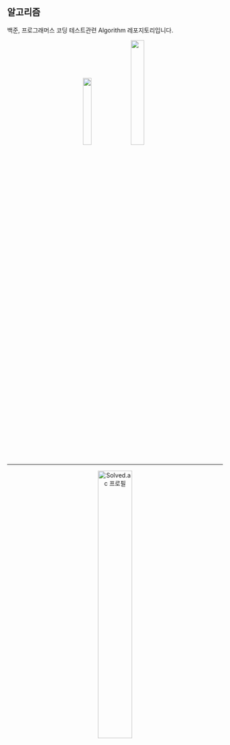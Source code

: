 ## 알고리즘 
백준, 프로그래머스 코딩 테스트관련 Algorithm 레포지토리입니다.
<div align="center" justify-content:"center">
<img src="https://github.com/JamesJoe0830/ps_study/assets/93318615/3afd1f05-ed8a-4abc-a2ab-021c8b9f3715" style="width:20%;"/>
<img src="https://github.com/JamesJoe0830/ps_study/assets/93318615/5d295b72-a715-4902-91f3-1b14b191c03b" style="width:25%;"/>
</div>

---

<div align="center">


<a href="https://solved.ac/kyeun95">
      <img src="http://mazassumnida.wtf/api/v2/generate_badge?boj=kyeun95" alt="Solved.ac 프로필" style="width:40%;">
    </a>
</div>
